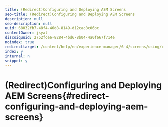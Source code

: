 ```yaml
---
title: (Redirect)Configuring and Deploying AEM Screens
seo-title: (Redirect)Configuring and Deploying AEM Screens
description: null
seo-description: null
uuid: 68032fb7-48f4-46d8-8149-d12cac8c06bc
contentOwner: jsyal
discoiquuid: 2752fce6-8284-4bd6-8b04-4a0f667f714e
noindex: true
redirecttarget: /content/help/en/experience-manager/6-4/screens/using/configuring-screens-introduction
index: y
internal: n
snippet: y
---
```


# (Redirect)Configuring and Deploying AEM Screens{#redirect-configuring-and-deploying-aem-screens}

